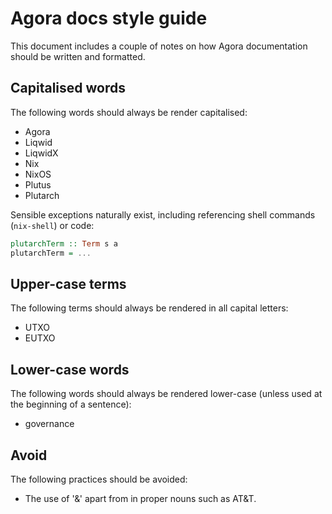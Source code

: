 # Agora docs style guide

This document includes a couple of notes on how Agora documentation should be written and formatted.

## Capitalised words

The following words should always be render capitalised:

-   Agora
-   Liqwid
-   LiqwidX
-   Nix
-   NixOS
-   Plutus
-   Plutarch

Sensible exceptions naturally exist, including referencing shell commands (`nix-shell`) or code:

```haskell
plutarchTerm :: Term s a 
plutarchTerm = ...
```

## Upper-case terms

The following terms should always be rendered in all capital letters:

-   UTXO
-   EUTXO

## Lower-case words

The following words should always be rendered lower-case (unless used at the beginning of a sentence):

-   governance

## Avoid

The following practices should be avoided:

-   The use of '&' apart from in proper nouns such as AT\&T.
